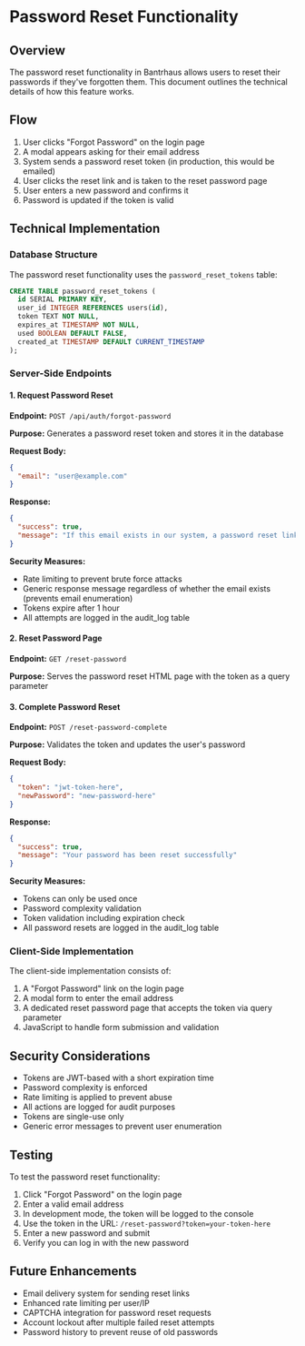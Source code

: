 # Password Reset Functionality

## Overview

The password reset functionality in Bantrhaus allows users to reset their passwords if they've forgotten them. This document outlines the technical details of how this feature works.

## Flow

1. User clicks "Forgot Password" on the login page
2. A modal appears asking for their email address
3. System sends a password reset token (in production, this would be emailed)
4. User clicks the reset link and is taken to the reset password page
5. User enters a new password and confirms it
6. Password is updated if the token is valid

## Technical Implementation

### Database Structure

The password reset functionality uses the `password_reset_tokens` table:

```sql
CREATE TABLE password_reset_tokens (
  id SERIAL PRIMARY KEY,
  user_id INTEGER REFERENCES users(id),
  token TEXT NOT NULL,
  expires_at TIMESTAMP NOT NULL,
  used BOOLEAN DEFAULT FALSE,
  created_at TIMESTAMP DEFAULT CURRENT_TIMESTAMP
);
```

### Server-Side Endpoints

#### 1. Request Password Reset

**Endpoint:** `POST /api/auth/forgot-password`

**Purpose:** Generates a password reset token and stores it in the database

**Request Body:**
```json
{
  "email": "user@example.com"
}
```

**Response:**
```json
{
  "success": true,
  "message": "If this email exists in our system, a password reset link has been sent."
}
```

**Security Measures:**
- Rate limiting to prevent brute force attacks
- Generic response message regardless of whether the email exists (prevents email enumeration)
- Tokens expire after 1 hour
- All attempts are logged in the audit_log table

#### 2. Reset Password Page

**Endpoint:** `GET /reset-password`

**Purpose:** Serves the password reset HTML page with the token as a query parameter

#### 3. Complete Password Reset

**Endpoint:** `POST /reset-password-complete`

**Purpose:** Validates the token and updates the user's password

**Request Body:**
```json
{
  "token": "jwt-token-here",
  "newPassword": "new-password-here"
}
```

**Response:**
```json
{
  "success": true,
  "message": "Your password has been reset successfully"
}
```

**Security Measures:**
- Tokens can only be used once
- Password complexity validation
- Token validation including expiration check
- All password resets are logged in the audit_log table

### Client-Side Implementation

The client-side implementation consists of:

1. A "Forgot Password" link on the login page
2. A modal form to enter the email address
3. A dedicated reset password page that accepts the token via query parameter
4. JavaScript to handle form submission and validation

## Security Considerations

- Tokens are JWT-based with a short expiration time
- Password complexity is enforced
- Rate limiting is applied to prevent abuse
- All actions are logged for audit purposes
- Tokens are single-use only
- Generic error messages to prevent user enumeration

## Testing

To test the password reset functionality:

1. Click "Forgot Password" on the login page
2. Enter a valid email address
3. In development mode, the token will be logged to the console
4. Use the token in the URL: `/reset-password?token=your-token-here`
5. Enter a new password and submit
6. Verify you can log in with the new password

## Future Enhancements

- Email delivery system for sending reset links
- Enhanced rate limiting per user/IP
- CAPTCHA integration for password reset requests
- Account lockout after multiple failed reset attempts
- Password history to prevent reuse of old passwords
